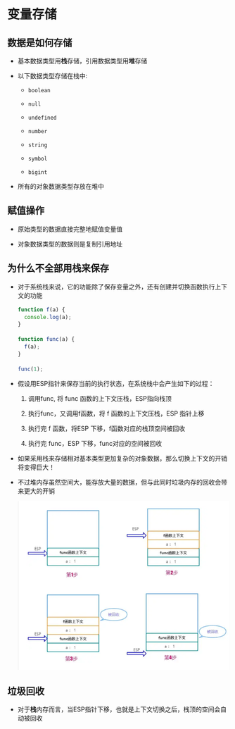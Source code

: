 # 变量存储

## 数据是如何存储

+ 基本数据类型用**栈**存储，引用数据类型用**堆**存储

+ 以下数据类型存储在栈中:

  + `boolean`

  + `null`

  + `undefined`

  + `number`

  + `string`

  + `symbol`

  + `bigint`

+ 所有的对象数据类型存放在堆中

## 赋值操作

+ 原始类型的数据直接完整地赋值变量值

+ 对象数据类型的数据则是复制引用地址

## 为什么不全部用栈来保存

+ 对于系统栈来说，它的功能除了保存变量之外，还有创建并切换函数执行上下文的功能

    ```js
    function f(a) {
      console.log(a);
    }

    function func(a) {
      f(a);
    }

    func(1);
    ```

+ 假设用ESP指针来保存当前的执行状态，在系统栈中会产生如下的过程：

    1. 调用func, 将 func 函数的上下文压栈，ESP指向栈顶

    2. 执行func，又调用f函数，将 f 函数的上下文压栈，ESP 指针上移

    3. 执行完 f 函数，将ESP 下移，f函数对应的栈顶空间被回收

    4. 执行完 func，ESP 下移，func对应的空间被回收

+ 如果采用栈来存储相对基本类型更加复杂的对象数据，那么切换上下文的开销将变得巨大！

+ 不过堆内存虽然空间大，能存放大量的数据，但与此同时垃圾内存的回收会带来更大的开销

  ![数据存储](image/数据存储.png)

## 垃圾回收

+ 对于**栈**内存而言，当ESP指针下移，也就是上下文切换之后，栈顶的空间会自动被回收

